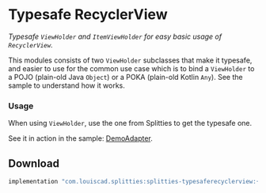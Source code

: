 # Typesafe RecyclerView

*Typesafe `ViewHolder` and `ItemViewHolder` for easy basic usage of
`RecyclerView`.*

This modules consists of two `ViewHolder` subclasses that make it typesafe,
and easier to use for the common use case which is to bind a `ViewHolder` to a
POJO (plain-old Java `Object`) or a POKA (plain-old Kotlin `Any`).
See the sample to understand how it works.

### Usage

When using `ViewHolder`, use the one from Splitties to get the typesafe one.

See it in action in the sample: [DemoAdapter](
../sample/src/main/java/com/louiscad/splittiessample/demo/DemoAdapter.kt
).

## Download

```groovy
implementation "com.louiscad.splitties:splitties-typesaferecyclerview:{{version.splitties2}}"
```
